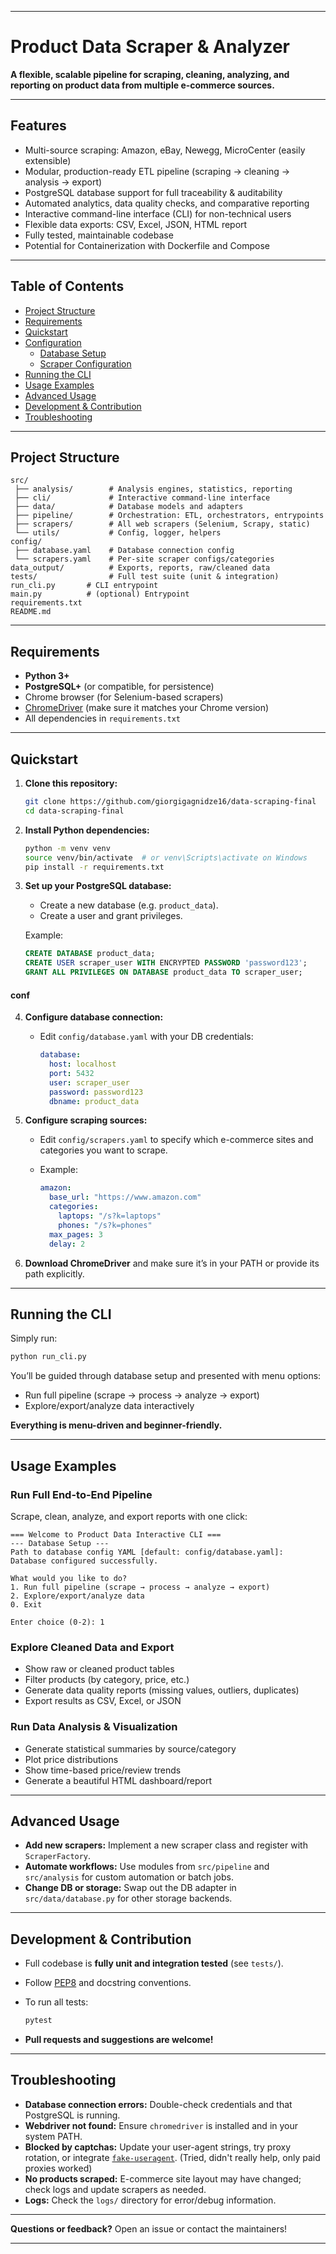 
---

# Product Data Scraper & Analyzer

**A flexible, scalable pipeline for scraping, cleaning, analyzing, and reporting on product data from multiple e-commerce sources.**

---

## Features

* Multi-source scraping: Amazon, eBay, Newegg, MicroCenter (easily extensible)
* Modular, production-ready ETL pipeline (scraping → cleaning → analysis → export)
* PostgreSQL database support for full traceability & auditability
* Automated analytics, data quality checks, and comparative reporting
* Interactive command-line interface (CLI) for non-technical users
* Flexible data exports: CSV, Excel, JSON, HTML report
* Fully tested, maintainable codebase
* Potential for Containerization with Dockerfile and Compose

---

## Table of Contents

* [Project Structure](#project-structure)
* [Requirements](#requirements)
* [Quickstart](#quickstart)
* [Configuration](#conf)
  * [Database Setup](#conf)
  * [Scraper Configuration](#conf)
* [Running the CLI](#running-the-cli)
* [Usage Examples](#usage-examples)
* [Advanced Usage](#advanced-usage)
* [Development & Contribution](#development--contribution)
* [Troubleshooting](#troubleshooting)

---

## Project Structure

```
src/
 ├── analysis/        # Analysis engines, statistics, reporting
 ├── cli/             # Interactive command-line interface
 ├── data/            # Database models and adapters
 ├── pipeline/        # Orchestration: ETL, orchestrators, entrypoints
 ├── scrapers/        # All web scrapers (Selenium, Scrapy, static)
 └── utils/           # Config, logger, helpers
config/
 ├── database.yaml    # Database connection config
 └── scrapers.yaml    # Per-site scraper configs/categories
data_output/          # Exports, reports, raw/cleaned data
tests/                # Full test suite (unit & integration)
run_cli.py       # CLI entrypoint
main.py          # (optional) Entrypoint
requirements.txt
README.md
```

---

## Requirements

* **Python 3+**
* **PostgreSQL+** (or compatible, for persistence)
* Chrome browser (for Selenium-based scrapers)
* [ChromeDriver](https://chromedriver.chromium.org/downloads) (make sure it matches your Chrome version)
* All dependencies in `requirements.txt`

---

## Quickstart

1. **Clone this repository:**

   ```bash
   git clone https://github.com/giorgigagnidze16/data-scraping-final
   cd data-scraping-final
   ```

2. **Install Python dependencies:**

   ```bash
   python -m venv venv
   source venv/bin/activate  # or venv\Scripts\activate on Windows
   pip install -r requirements.txt
   ```

3. **Set up your PostgreSQL database:**

   * Create a new database (e.g. `product_data`).
   * Create a user and grant privileges.

   Example:

   ```sql
   CREATE DATABASE product_data;
   CREATE USER scraper_user WITH ENCRYPTED PASSWORD 'password123';
   GRANT ALL PRIVILEGES ON DATABASE product_data TO scraper_user;
   ```
#### conf

4. **Configure database connection:**

   * Edit `config/database.yaml` with your DB credentials:

     ```yaml
     database:
       host: localhost
       port: 5432
       user: scraper_user
       password: password123
       dbname: product_data
     ```
5. **Configure scraping sources:**

   * Edit `config/scrapers.yaml` to specify which e-commerce sites and categories you want to scrape.
   * Example:

     ```yaml
     amazon:
       base_url: "https://www.amazon.com"
       categories:
         laptops: "/s?k=laptops"
         phones: "/s?k=phones"
       max_pages: 3
       delay: 2
     ```

6. **Download ChromeDriver** and make sure it’s in your PATH or provide its path explicitly.

---

## Running the CLI

Simply run:

```bash
python run_cli.py
```

You’ll be guided through database setup and presented with menu options:

* Run full pipeline (scrape → process → analyze → export)
* Explore/export/analyze data interactively

**Everything is menu-driven and beginner-friendly.**

---

## Usage Examples

### Run Full End-to-End Pipeline

Scrape, clean, analyze, and export reports with one click:

```
=== Welcome to Product Data Interactive CLI ===
--- Database Setup ---
Path to database config YAML [default: config/database.yaml]: 
Database configured successfully.

What would you like to do?
1. Run full pipeline (scrape → process → analyze → export)
2. Explore/export/analyze data
0. Exit

Enter choice (0-2): 1
```

### Explore Cleaned Data and Export

* Show raw or cleaned product tables
* Filter products (by category, price, etc.)
* Generate data quality reports (missing values, outliers, duplicates)
* Export results as CSV, Excel, or JSON

### Run Data Analysis & Visualization

* Generate statistical summaries by source/category
* Plot price distributions
* Show time-based price/review trends
* Generate a beautiful HTML dashboard/report

---

## Advanced Usage

* **Add new scrapers:**
  Implement a new scraper class and register with `ScraperFactory`.
* **Automate workflows:**
  Use modules from `src/pipeline` and `src/analysis` for custom automation or batch jobs.
* **Change DB or storage:**
  Swap out the DB adapter in `src/data/database.py` for other storage backends.

---

## Development & Contribution

* Full codebase is **fully unit and integration tested** (see `tests/`).

* Follow [PEP8](https://pep8.org/) and docstring conventions.

* To run all tests:

  ```bash
  pytest
  ```

* **Pull requests and suggestions are welcome!**

---

## Troubleshooting

* **Database connection errors:**
  Double-check credentials and that PostgreSQL is running.
* **Webdriver not found:**
  Ensure `chromedriver` is installed and in your system PATH.
* **Blocked by captchas:**
  Update your user-agent strings, try proxy rotation, or integrate [`fake-useragent`](https://github.com/hellysmile/fake-useragent). (Tried, didn't really help, only paid proxies worked)
* **No products scraped:**
  E-commerce site layout may have changed; check logs and update scrapers as needed.
* **Logs:**
  Check the `logs/` directory for error/debug information.

---

**Questions or feedback?**
Open an issue or contact the maintainers!

---


